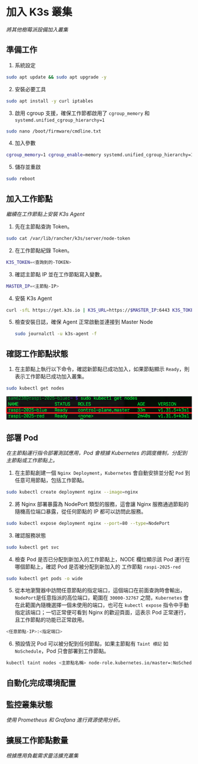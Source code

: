 # 加入 K3s 叢集

_將其他樹莓派設備加入叢集_

## 準備工作

1. 系統設定

```bash
sudo apt update && sudo apt upgrade -y
```

2. 安裝必要工具

```bash
sudo apt install -y curl iptables
```

3. 啟用 cgroup 支援，確保工作節都啟用了 `cgroup_memory` 和 `systemd.unified_cgroup_hierarchy=1`

```bash
sudo nano /boot/firmware/cmdline.txt
```

4. 加入參數

```bash
cgroup_memory=1 cgroup_enable=memory systemd.unified_cgroup_hierarchy=1
```

5. 儲存並重啟

```bash
sudo reboot
```

## 加入工作節點

_繼續在工作節點上安裝 K3s Agent_

1. 先在主節點查詢 Token。

```bash
sudo cat /var/lib/rancher/k3s/server/node-token
```

2. 在工作節點紀錄 Token。

```bash
K3S_TOKEN=<查詢到的-TOKEN>
```

3. 確認主節點 IP 並在工作節點寫入變數。

```bash
MASTER_IP=<主節點-IP>
```

4. 安裝 K3s Agent

```bash
curl -sfL https://get.k3s.io | K3S_URL=https://$MASTER_IP:6443 K3S_TOKEN=$K3S_TOKEN sh -
```

5. 檢查安裝日誌，確保 Agent 正常啟動並連接到 Master Node

    ```bash
    sudo journalctl -u k3s-agent -f
    ```

## 確認工作節點狀態

1. 在主節點上執行以下命令，確認新節點已成功加入，如果節點顯示 `Ready`，則表示工作節點已成功加入叢集。

```bash
sudo kubectl get nodes
```

![](images/img_70.png)


## 部署 Pod

_在主節點運行指令部署測試應用，Pod 會根據 Kubernetes 的調度機制，分配到主節點或工作節點上。_

1. 在主節點創建一個 `Nginx Deployment`，`Kubernetes` 會自動安排並分配 `Pod` 到任意可用節點，包括工作節點。

```bash
sudo kubectl create deployment nginx --image=nginx
```

2. 將 Nginx 部署暴露為 NodePort 類型的服務，這會讓 Nginx 服務通過節點的 隨機高位端口暴露，從任何節點的 IP 都可以訪問此服務。

```bash
sudo kubectl expose deployment nginx --port=80 --type=NodePort
```

3. 確認服務狀態

```bash
sudo kubectl get svc
```

4. 檢查 Pod 是否已分配到新加入的工作節點上，NODE 欄位顯示該 Pod 運行在哪個節點上，確認 Pod 是否被分配到新加入的 工作節點 `raspi-2025-red`

```bash
sudo kubectl get pods -o wide
```

5. 從本地瀏覽器中訪問任意節點的指定端口，這個端口在前面查詢時會輸出，`NodePort`是任意指派的高位端口，範圍在 `30000-32767` 之間，`Kubernetes` 會在此範圍內隨機選擇一個未使用的端口，也可在 `kubectl expose` 指令中手動指定該端口；一切正常便可看到 Nginx 的歡迎頁面，這表示 Pod 正常運行，且工作節點的功能已正常啟用。

```bash
<任意節點-IP>:<指定端口>
```

6. 預設情況 Pod 可以被分配到任何節點，如果主節點有 `Taint 標記` 如 `NoSchedule`，Pod 只會部署到工作節點。

```bash
kubectl taint nodes <主節點名稱> node-role.kubernetes.io/master=:NoSchedule
```

## 自動化完成環境配置



## 監控叢集狀態

_使用 Prometheus 和 Grafana 進行資源使用分析。_

## 擴展工作節點數量

_根據應用負載需求靈活擴充叢集_

